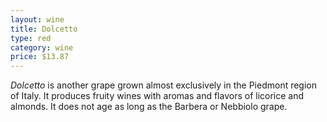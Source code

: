 ```yaml
---
layout: wine
title: Dolcetto
type: red
category: wine
price: $13.87
---
```


*Dolcetto* is another grape grown almost exclusively in the Piedmont region of Italy. It produces fruity wines with aromas and flavors of licorice and almonds. It does not age as long as the Barbera or Nebbiolo grape.

